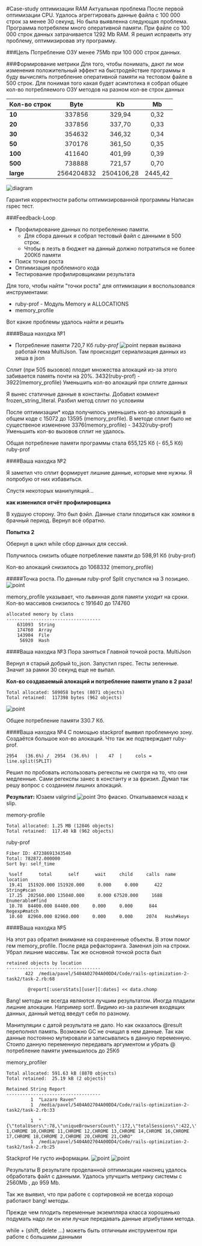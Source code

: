 #Case-study оптимизации RAM
Актуальная проблема
После первой оптимизации CPU. Удалось агреггировать данные файла с 100 000 строк за менее 30 секунд.
Но была выявленна следующая проблема. Программа потребялем много оперативной памяти. При файле со 100 000 строк данных затрачивается 1292 Mb RAM.
Я решил исправить эту проблему, оптимизировав эту программу.

###Цель
Потребление ОЗУ менее 75Mb при 100 000 строк данных.

###Формирование метрики
Для того, чтобы понимать, дают ли мои изменения положительный эффект на быстродействие программы я буду вычислять потребление оперативной памяти на тестовом файле в 500 строк.
Для понимая того какая будет асимтотика я собрал общее кол-во потребляемого ОЗУ методов на разном кол-ве строк данных
 



| Кол-во строк  | Byte       | Kb        |    Mb  |
| ------------- |:----------:|:---------:|:------:|
|   **10**      |337856      |329,94     |0,32    |
|   **20**      |337856      |337,70     |0,33    |
|   **30**      |354632      |346,32     |0,34    |
|   **50**      |370176      |361,50     |0,35    |
|   **100**     |411640      |401,99     |0,39    |
|   **500**     |738888      |721,57     |0,70    |
|   **large**  |2564204832  |2504106,28  |2445,42 |
    
![diagram](https://raw.githubusercontent.com/VidgarVii/rails-optimization-2-task2/task-2-optimaiz-ram/benchmarks/RAM/diagram.jpg)

Гарантия корректности работы оптимизированной программы
Написан rspec тест.

###Feedback-Loop

* Профилирование данных по потребелению памяти.
  * Для сбора данных я собрал тестовый файл с данными в 500 строк. 
  * Чтобы в лезть в бюджет на данный должно потратиться не более 200Кб памяти 
* Поиск точки роста
* Оптимизация проблемного кода
* Тестирование профилировщиками результата

Для того, чтобы найти "точки роста" для оптимизации я воспользовался инструментами:
- ruby-prof - Модуль Memory и ALLOCATIONS
- memory_profile

Вот какие проблемы удалось найти и решить

####Ваша находка №1
* Потребление памяти 720,7 Кб *ruby-prof*
![point](https://raw.githubusercontent.com/VidgarVii/rails-optimization-2-task2/task-2-optimaiz-ram/benchmarks/RAM/reports/img/point-1.png)
первая вызвана работай гема MultiJson. Там происходит сериализация данных из хеша в json

Сплит (при 505 вызовов) плодит множества алокаций из-за этого забивается память почти на 20%. 3432(ruby-prof) - 3922(memory_profile)
Уменьшить кол-во алокаций при сплите данных

Я вынес статичные данные в константы. Добавил коммент frozen_string_literal. Разбил метод сплит по условиям

После оптимизации* кода получилось уменьшить кол-во алокаций в общем коде с 15072 до 13595 (memory_profile). 
В методе сплит было не существеное изменение 3376(memory_profile) - 3432(ruby-prof)
Уменьшить кол-во вызовов сплит не удалось.

Общая потребление памяти программы стала 655,125 Кб (- 65,5 Кб) ruby-prof

####Ваша находка №2

Я заметил что сплит формирует лишние данные, которые мне нужны. Я попробую от них избавиться. 

Спустя некоторых манипуляций...

**как изменился отчёт профилировщика**

В худшую сторону. Это был фэйл. Данные стали плодиться как хомяки в брачный период. Вернул всё обратно. 

**Попытка 2**

Обернул в цикл while сбор данных для сессий.

Получилось снизить общее потребление памяти до 598,91 Кб (ruby-prof)

Кол-во алокаций снизилось до 1068332 (memory_profile)

#####Точка роста.
По данным ruby-prof Split спустился на 3 позицию. 
![point](https://raw.githubusercontent.com/VidgarVii/rails-optimization-2-task2/task-2-optimaiz-ram/benchmarks/RAM/reports/img/point-2.png)


memory_profile указывает, что львинная доля памяти уходит на сроки.
Кол-во массивов снизилось с 191640 до 174760
```
allocated memory by class
-----------------------------------
    631093  String
    174760  Array
    143904  File
     56920  Hash

```
  
####Ваша находка №3
Пора заняться Главной точкой роста. MultiJson

Вернул я старый добрый to_json. Запустил rspec. Тесты зеленные. Значит за рамки 30 секунд еще не выпал.

**Кол-во создаваемый алокаций и потребление памяти упало в 2 раза!**


```
Total allocated: 589058 bytes (8071 objects)
Total retained:  117398 bytes (962 objects)
``` 

![point](https://raw.githubusercontent.com/VidgarVii/rails-optimization-2-task2/task-2-optimaiz-ram/benchmarks/RAM/reports/img/point-3.png)

Общее потребление памяти 330.7 Кб.

####Ваша находка №4
C помощью stackprof выявил проблемную зону. Создаётся большое кол-во алокаций. Что так же подтверждает ruby-prof.
```
2954   (36.6%) /  2954  (36.6%)  |    47  |     cols = line.split(SPLIT)
```

Решил по пробовать использовать регекспы не смотря на то, что они медленные. Сами регекспы занес в константу и за фризил. Думал так решу вопрос с созданием лишних алокаций.

**Результат:**
Юзаем valgrind
![point](https://raw.githubusercontent.com/VidgarVii/rails-optimization-2-task2/task-2-optimaiz-ram/benchmarks/RAM/reports/img/point-4.png)
Это фиаско. Откатываемся назад к slip.

memory-profile
```
Total allocated: 1.25 MB (12846 objects)
Total retained:  117.40 kB (962 objects)
```
ruby-prof
```
Fiber ID: 47238691343540
Total: 782872.000000
Sort by: self_time

 %self      total      self      wait     child     calls  name                           location
 19.41  151920.000 151920.000     0.000     0.000      422   String#scan                    
 17.25  202560.000 135040.000     0.000 67520.000     1688   Enumerable#find                
 10.78  84400.000 84400.000     0.000     0.000      844   Regexp#match                   
 10.60  82960.000 82960.000     0.000     0.000     2074   Hash#keys        
```

####Ваша находка №5

На этот раз обратил внимание на сохраненные объекты. В этом помог гем memory_profile.
После ряда рефакторинга. Заменил join на строки. Убрал лишние массивы. 
Так же основной точкой роста был

```
retained objects by location
-----------------------------------
       422  /media/pavel/5404A02704A00DD4/Code/rails-optimization-2-task2/task-2.rb:68

        @report[:usersStats][user][:dates] << data.chomp
```
Bang! методы не всегда являются лучшим результатом. Иногда пладили лишние алокации. Например sort!. Видимо из-за различия входящих данных, данный метод введут себя по разному.

Манипуляции с датой результата не дало. Но как оказалось @result переполнял память. Возможно GC не очищал в нем данные. Так как данные постоянно мутировали и записывались в данную переменную. Стоило данную переменную передавать аргументом и убрать @ потребление памяти уменьшилось до 25Кб

memory_profiler
```
Total allocated: 591.63 kB (8870 objects)
Total retained:  25.19 kB (2 objects)

Retained String Report
-----------------------------------
         1  "Lazaro Raven"
         1  /media/pavel/5404A02704A00DD4/Code/rails-optimization-2-task2/task-2.rb:33

         1  "{\"totalUsers\":78,\"uniqueBrowsersCount\":172,\"totalSessions\":422,\"allBrowsers\":\"CHROME 1,CHROME 10,CHROME 11,CHROME 12,CHROME 13,CHROME 14,CHROME 16,CHROME 17,CHROME 18,CHROME 2,CHROME 20,CHROME 21,CHRO"
         1  /media/pavel/5404A02704A00DD4/Code/rails-optimization-2-task2/task-2.rb:25

``` 

Stackprof 
Не густо информации.
![point](https://raw.githubusercontent.com/VidgarVii/rails-optimization-2-task2/task-2-optimaiz-ram/benchmarks/RAM/reports/img/point-5.png)
![point](https://raw.githubusercontent.com/VidgarVii/rails-optimization-2-task2/task-2-optimaiz-ram/benchmarks/RAM/reports/img/point-6.png)

Результаты
В результате проделанной оптимизации наконец удалось обработать файл с данными. Удалось улучшить метрику системы с 2560Mb , до 959 Mb.

Так же выявил, что при работе с сортировкой не всегда хорощо работают bang! методы. 

Прежде чем плодить переменные экземпляра класса хорошенько подумать надо ли он или лучше передавать данные атрибутами метода.
 
while + (shift, delete ...) можеть быть отличным инструментом при работе с большими данными
